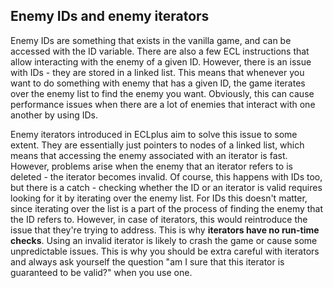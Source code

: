 ## Enemy IDs and enemy iterators
Enemy IDs are something that exists in the vanilla game, and can be accessed with the ID variable. There are also a few ECL instructions that allow interacting with the enemy of a given ID. However, there is an issue with IDs - they are stored in a linked list. This means that whenever you want to do something with enemy that has a given ID, the game iterates over the enemy list to find the enemy you want. Obviously, this can cause performance issues when there are a lot of enemies that interact with one another by using IDs.  
  
Enemy iterators introduced in ECLplus aim to solve this issue to some extent. They are essentially just pointers to nodes of a linked list, which means that accessing the enemy associated with an iterator is fast. However, problems arise when the enemy that an iterator refers to is deleted - the iterator becomes invalid. Of course, this happens with IDs too, but there is a catch - checking whether the ID or an iterator is valid requires looking for it by iterating over the enemy list. For IDs this doesn't matter, since iterating over the list is a part of the process of finding the enemy that the ID refers to. However, in case of iterators, this would reintroduce the issue that they're trying to address. This is why **iterators have no run-time checks**. Using an invalid iterator is likely to crash the game or cause some unpredictable issues. This is why you should be extra careful with iterators and always ask yourself the question "am I sure that this iterator is guaranteed to be valid?" when you use one.  
